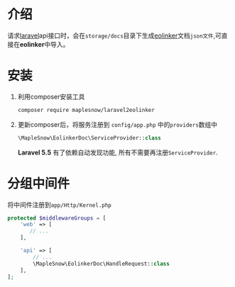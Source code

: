 # 介绍
请求[laravel](https://laravel.com/)api接口时，会在`storage/docs`目录下生成[eolinker](https://www.eolinker.com/)文档`json文件`,可直接在**eolinker**中导入。

# 安装
1. 利用composer安装工具
    ```bash
    composer require maplesnow/laravel2eolinker
    ```
    
2. 更新composer后，将服务注册到 `config/app.php` 中的`providers`数组中
    ```php
    \MapleSnow\EolinkerDoc\ServiceProvider::class
    ```

    **Laravel 5.5** 有了依赖自动发现功能, 所有不需要再注册`ServiceProvider`.
    
# 分组中间件
将中间件注册到`app/Http/Kernel.php`
```php
protected $middlewareGroups = [
    'web' => [
       // ...
    ],

    'api' => [
        // ...
        \MapleSnow\EolinkerDoc\HandleRequest::class
    ],
];
```
    